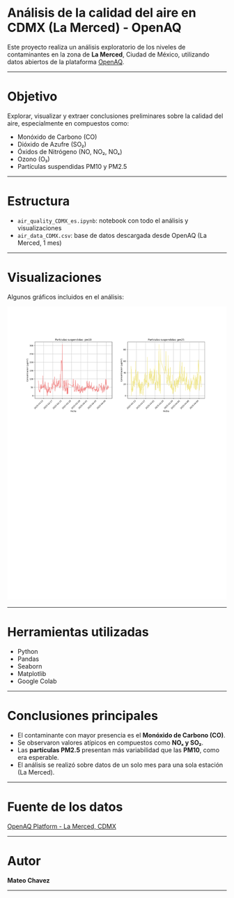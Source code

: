 # Análisis de la calidad del aire en CDMX (La Merced) - OpenAQ

Este proyecto realiza un análisis exploratorio de los niveles de contaminantes en la zona de **La Merced**, Ciudad de México, utilizando datos abiertos de la plataforma [OpenAQ](https://openaq.org/).

---

# Objetivo

Explorar, visualizar y extraer conclusiones preliminares sobre la calidad del aire, especialmente en compuestos como:

- Monóxido de Carbono (CO)
- Dióxido de Azufre (SO₂)
- Óxidos de Nitrógeno (NO, NO₂, NOₓ)
- Ozono (O₃)
- Partículas suspendidas PM10 y PM2.5

---

# Estructura

- `air_quality_CDMX_es.ipynb`: notebook con todo el análisis y visualizaciones
- `air_data_CDMX.csv`: base de datos descargada desde OpenAQ (La Merced, 1 mes)

---

# Visualizaciones

Algunos gráficos incluidos en el análisis:

![Gráfico de partículas PM10 y PM2.5](grafico_ejemplo.png)

---

# Herramientas utilizadas

- Python
- Pandas
- Seaborn
- Matplotlib
- Google Colab

---

#  Conclusiones principales

- El contaminante con mayor presencia es el **Monóxido de Carbono (CO)**.
- Se observaron valores atípicos en compuestos como **NOₓ y SO₂**.
- Las **partículas PM2.5** presentan más variabilidad que las **PM10**, como era esperable.
- El análisis se realizó sobre datos de un solo mes para una sola estación (La Merced).

---

# Fuente de los datos

[OpenAQ Platform - La Merced, CDMX](https://openaq.org)

---

# Autor

**Mateo Chavez**  

---
